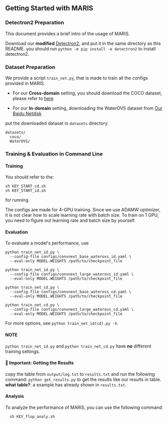 ## Getting Started with MARIS

### Detectron2 Preparation
This document provides a brief intro of the usage of MARIS.

Download our **modified** [Detectron2](https://pan.baidu.com/s/1EpIkSA9mlndVW5lgVYvLtA?pwd=USTC), and put it in the same directory as this README. you should run `python -m pip install -e detectron2` to install detectron2.

### Dataset Preparation

We provide a script `train_net.py`, that is made to train all the configs provided in MARIS.

- For our **Cross-domain** setting, you should download the COCO dataset, please refer to [here](datasets\README.md)

- For our **In-domain** setting, downloading the WaterOVS dataset from [Our Baidu Netdisk](https://pan.baidu.com/s/1XcpDFIWixPj6vxWiHx5DtA?pwd=USTC)

put the downloaded dataset in `datasets` directory.

```
datasets/
  coco/
  WaterOVS/
```

### Training & Evaluation in Command Line

#### Training
You should refer to the:
```
sh KEY_START_cd.sh
sh KEY_START_id.sh
```
for running.

The configs are made for 4-GPU training.
Since we use ADAMW optimizer, it is not clear how to scale learning rate with batch size.
To train on 1 GPU, you need to figure out learning rate and batch size by yourself.

#### Evaluation
To evaluate a model's performance, use

```
python train_net_id.py \
  --config-file configs/convnext_base_waterovs_id.yaml \
  --eval-only MODEL.WEIGHTS /path/to/checkpoint_file

python train_net_id.py \
  --config-file configs/convnext_large_waterovs_id.yaml \
  --eval-only MODEL.WEIGHTS /path/to/checkpoint_file
```

```
python train_net_cd.py \
  --config-file configs/convnext_base_waterovs_cd.yaml \
  --eval-only MODEL.WEIGHTS /path/to/checkpoint_file

python train_net_cd.py \
  --config-file configs/convnext_large_waterovs_cd.yaml \
  --eval-only MODEL.WEIGHTS /path/to/checkpoint_file
```

For more options, see `python train_net_id(cd).py -h`.

#### NOTE
`python train_net_id.py` and `python train_net_cd.py` have **no** different training settings.

#### 🚩 Important: Getting the Results
copy the table from `output/log.txt` to `results.txt` and run the following command: `python get_results.py` to get the results like our results in table.
**what table?**: a example has already shown in `results.txt`.
#### Analysis

To analyze the performance of MARIS, you can use the following command:
```
  sh KEY_flop_analy.sh
```

